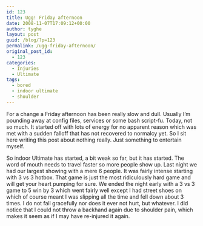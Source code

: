 ```yaml
---
id: 123
title: Ugg! Friday afternoon
date: 2008-11-07T17:09:12+00:00
author: tyghe
layout: post
guid: /blog/?p=123
permalink: /ugg-friday-afternoon/
original_post_id:
  - 123
categories:
  - Injuries
  - Ultimate
tags:
  - bored
  - indoor ultimate
  - shoulder
---
```

For a change a Friday afternoon has been really slow and dull. Usually I&#8217;m pounding away at config files, services or some bash script-fu. Today, not so much. It started off with lots of energy for no apparent reason which was met with a sudden falloff that has not recovered to normalcy yet. So I sit here writing this post about nothing really. Just something to entertain myself.

So indoor Ultimate has started, a bit weak so far, but it has started. The word of mouth needs to travel faster so more people show up. Last night we had our largest showing with a mere 6 people. It was fairly intense starting with 3 vs 3 hotbox. That game is just the most ridiculously hard game and will get your heart pumping for sure. We ended the night early with a 3 vs 3 game to 5 win by 3 which went fairly well except I had street shoes on which of course meant I was slipping all the time and fell down about 3 times. I do not fall gracefully nor does it ever not hurt, but whatever. I did notice that I could not throw a backhand again due to shoulder pain, which makes it seem as if I may have re-injured it again.
